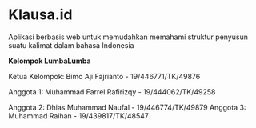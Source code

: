 # Klausa.id

Aplikasi berbasis web untuk memudahkan memahami struktur penyusun suatu kalimat dalam bahasa Indonesia

**Kelompok LumbaLumba**

Ketua Kelompok: Bimo Aji Fajrianto - 19/446771/TK/49876

Anggota 1: Muhammad Farrel Rafirizqy - 19/444062/TK/49258

Anggota 2: Dhias Muhammad Naufal - 19/446774/TK/49879
Anggota 3: Muhammad Raihan - 19/439817/TK/48547